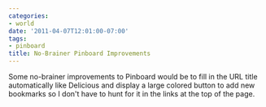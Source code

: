 ```yaml
---
categories:
- world
date: '2011-04-07T12:01:00-07:00'
tags:
- pinboard
title: No-Brainer Pinboard Improvements
---
```


Some no-brainer improvements to Pinboard would be to fill in the URL title automatically like Delicious and display a large colored button to add new bookmarks so I don't have to hunt for it in the links at the top of the page.
